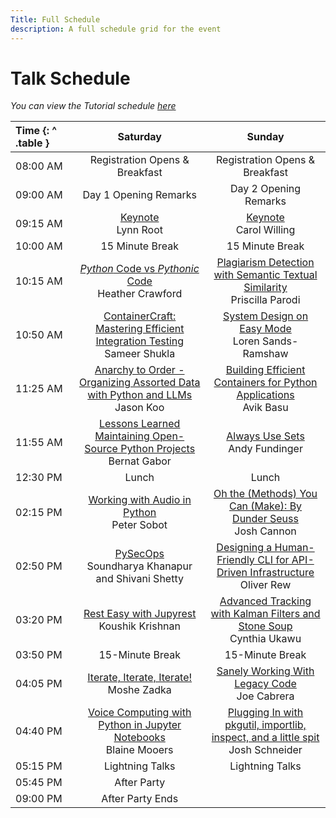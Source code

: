 ```yaml
---
Title: Full Schedule
description: A full schedule grid for the event
---
```


# Talk Schedule

*You can view the Tutorial schedule [here](../tutorials)*

| Time {: ^ .table } |                                                                              Saturday                                                                              |                                                                            Sunday                                                                            |
| :----------------- | :----------------------------------------------------------------------------------------------------------------------------------------------------------------: | :----------------------------------------------------------------------------------------------------------------------------------------------------------: |
| 08:00&nbsp;AM      |                                                                   Registration Opens & Breakfast                                                                   |                                                                Registration Opens & Breakfast                                                                |
| 09:00&nbsp;AM      |                                                                       Day 1 Opening Remarks                                                                        |                                                                    Day 2 Opening Remarks                                                                     |
| 09:15&nbsp;AM      |                                                          [Keynote](../keynotes/#lynn-root)<br/>Lynn Root                                                           |                                                    [Keynote](../keynotes#carol-willing)<br/>Carol Willing                                                    |
| 10:00&nbsp;AM      |                                                                          15 Minute Break                                                                           |                                                                       15 Minute Break                                                                        |
| 10:15&nbsp;AM      | [_Python_ Code vs _Pythonic_ Code](../talks/#python-code-vs-pythonic-code-what-experienced-developers-find-challenging-about-learning-python)<br/>Heather Crawford |        [Plagiarism Detection with Semantic Textual Similarity](../talks/#plagiarism-detection-with-semantic-textual-similarity)<br/>Priscilla Parodi         |
| 10:50&nbsp;AM      | [ContainerCraft: Mastering Efficient Integration Testing](../talks/#containercraft-mastering-efficient-integration-testing-with-testcontainers)<br/>Sameer Shukla  |                                  [System Design on Easy Mode](../talks/#system-design-on-easy-mode)<br/>Loren Sands-Ramshaw                                  |
| 11:25&nbsp;AM      |     [Anarchy to Order - Organizing Assorted Data with Python and LLMs](../talks/#anarchy-to-order-organizing-assorted-data-with-python-and-llms)<br/>Jason Koo     |            [Building Efficient Containers for Python Applications](../talks/#building-efficient-containers-for-python-applications)<br/>Avik Basu            |
| 11:55&nbsp;AM      |           [Lessons Learned Maintaining Open-Source Python Projects](../talks/#lessons-learned-maintaining-open-source-python-projects)<br/>Bernat Gabor            |                                               [Always Use Sets](../talks/#always-use-sets)<br/>Andy Fundinger                                                |
| 12:30&nbsp;PM      |                                                                               Lunch                                                                                |                                                                            Lunch                                                                             |
| 02:15&nbsp;PM      |                               [Working with Audio in Python](../talks/#working-with-audio-in-python-feat-pedalboard)<br/>Peter Sobot                               |                  [Oh the (Methods) You Can (Make): By Dunder Seuss](../talks/#oh-the-methods-you-can-make-by-dunder-seuss)<br/>Josh Cannon                   |
| 02:50&nbsp;PM      |                                             [PySecOps](../talks/#pysecops)<br/>Soundharya Khanapur and Shivani Shetty                                              |    [Designing a Human-Friendly CLI for API-Driven Infrastructure](../talks/#designing-a-human-friendly-cli-for-api-driven-infrastructure)<br/>Oliver Rew     |
| 03:20&nbsp;PM      |                         [Rest Easy with Jupyrest](../talks/#rest-easy-with-jupyrest-deploy-notebooks-as-web-services)<br/>Koushik Krishnan                         |           [Advanced Tracking with Kalman Filters and Stone Soup](../talks/#advanced-tracking-with-kalman-filters-and-stone-soup)<br/>Cynthia Ukawu           |
| 03:50&nbsp;PM      |                                                                          15-Minute Break                                                                           |                                                                       15-Minute Break                                                                        |
| 04:05&nbsp;PM      |                                          [Iterate, Iterate, Iterate!](../talks/#iterate-iterate-iterate)<br/>Moshe Zadka                                           |                                 [Sanely Working With Legacy Code](../talks/#sanely-working-with-legacy-code)<br/>Joe Cabrera                                 |
| 04:40&nbsp;PM      |                    [Voice Computing with Python in Jupyter Notebooks](../talks/#voice-computing-with-python-in-jupyter-notebooks)<br/>Blaine Mooers                    | [Plugging In with pkgutil, importlib, inspect, and a little spit](../talks/#plugging-in-with-pkgutil-importlib-inspect-and-a-little-spit)<br/>Josh Schneider |
| 05:15&nbsp;PM      |                                                                          Lightning Talks                                                                           |                                                                       Lightning Talks                                                                        |
| 05:45&nbsp;PM      |                                                                            After Party                                                                             |                                                                                                                                                              |
| 09:00&nbsp;PM      |                                                                          After Party Ends                                                                          |                                                                                                                                                              |

